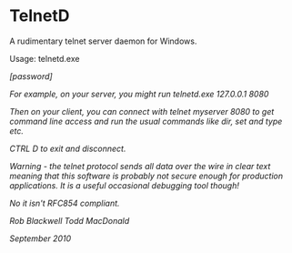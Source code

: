 TelnetD
=======

A rudimentary telnet server daemon for Windows.

Usage: telnetd.exe <address> <port> [password]

For example, on your server, you might run telnetd.exe 127.0.0.1 8080

Then on your client, you can connect with telnet myserver 8080 to get
command line access and run the usual commands like dir, set and type
etc.

CTRL D to exit and disconnect.

Warning - the telnet protocol sends all data over the wire in clear
text meaning that this software is probably not secure enough for
production applications. It is a useful occasional debugging tool
though!

No it isn't RFC854 compliant.

Rob Blackwell
Todd MacDonald

September 2010
